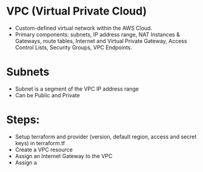 
# VPC (Virtual Private Cloud)
- Custom-defined virtual network within the AWS Cloud.
- Primary components: subnets, IP address range, NAT Instances & Gateways, route tables, Internet and Virtual Private Gateway, Access Control Lists, Security Groups, VPC Endpoints.

# Subnets
- Subnet is a segment of the VPC IP address range
- Can be Public and Private

# Steps:

- Setup terraform and provider (version, default region, access and secret keys) in terraform.tf
- Create a VPC resource
- Assign an Internet Gateway to the VPC
- Assign a 